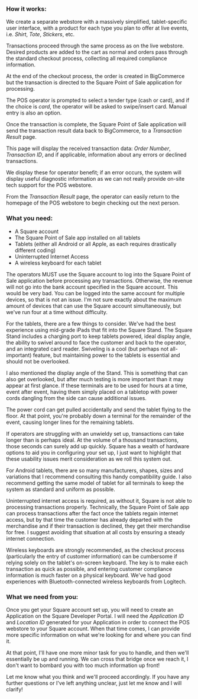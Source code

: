 ### **How it works:**

We create a separate webstore with a massively simplified, tablet-specific user interface, with a product for each type you plan to offer at live events, i.e. *Shirt*, *Tote*, *Stickers*, etc.

Transactions proceed through the same process as on the live webstore. Desired products are added to the cart as normal and orders pass through the standard checkout process, collecting all required compliance information.

At the end of the checkout process, the order is created in BigCommerce but the transaction is directed to the Square Point of Sale application for processing.

The POS operator is prompted to select a tender type (cash or card), and if the choice is *card*, the operator will be asked to swipe/insert card. Manual entry is also an option.

Once the transaction is complete, the Square Point of Sale application will send the transaction result data back to BigCommerce, to a *Transaction Result* page.

This page will display the received transaction data: *Order Number*, *Transaction ID*, and if applicable, information about any errors or declined transactions.

We display these for operator benefit; if an error occurs, the system will display useful diagnostic information as we can not really provide on-site tech support for the POS webstore.

From the *Transaction Result* page, the operator can easily return to the homepage of the POS webstore to begin checking out the next person.

### **What you need:**

- A Square account
- The Square Point of Sale app installed on all tablets
- Tablets (either all Android or all Apple, as each requires drastically different coding)
- Uninterrupted Internet Access
- A wireless keyboard for each tablet

The operators MUST use the Square account to log into the Square Point of Sale application before processing any transactions. Otherwise, the revenue will not go into the bank account specified in the Square account. This would be very bad. You can be logged into the same account for multiple devices, so that is not an issue. I'm not sure exactly about the maximum amount of devices that can use the Square account simultaneously, but we've run four at a time without difficulty.

For the tablets, there are a few things to consider. We've had the best experience using mid-grade iPads that fit into the Square Stand. The Square Stand includes a charging port to keep tablets powered, ideal display angle, the ability to swivel around to face the customer and back to the operator, and an integrated card reader. Swiveling is a cool (but perhaps not all-important) feature, but maintaining power to the tablets is essential and should not be overlooked.

I also mentioned the display angle of the Stand. This is something that can also get overlooked, but after much testing is more important than it may appear at first glance. If these terminals are to be used for hours at a time, event after event, having them simply placed on a tabletop with power cords dangling from the side can cause additional issues.

The power cord can get pulled accidentally and send the tablet flying to the floor. At that point, you're probably down a terminal for the remainder of the event, causing longer lines for the remaining tablets.

If operators are struggling with an unwieldy set up, transactions can take longer than is perhaps ideal. At the volume of a thousand transactions, those seconds can surely add up quickly. Square has a wealth of hardware options to aid you in configuring your set up, I just want to highlight that these usability issues merit consideration as we roll this system out.

For Android tablets, there are so many manufacturers, shapes, sizes and variations that I recommend consulting this handy compatibility guide. I also recommend getting the same model of tablet for all terminals to keep the system as standard and uniform as possible.

Uninterrupted internet access is required, as without it, Square is not able to processing transactions properly. Technically, the Square Point of Sale app can process transactions after the fact once the tablets regain internet access, but by that time the customer has already departed with the merchandise and if their transaction is declined, they get their merchandise for free. I suggest avoiding that situation at all costs by ensuring a steady internet connection.

Wireless keyboards are strongly recommended, as the checkout process (particularly the entry of customer information) can be cumbersome if relying solely on the tablet's on-screen keyboard. The key is to make each transaction as quick as possible, and entering customer compliance information is much faster on a physical keyboard. We've had good experiences with Bluetooth-connected wireless keyboards from Logitech.

### **What we need from you:**

Once you get your Square account set up, you will need to create an Application on the Square Developer Portal. I will need the *Application ID* and *Location ID* generated for your Application in order to connect the POS webstore to your Square account. When that time comes, I can provide more specific information on what we're looking for and where you can find it.

At that point, I'll have one more minor task for you to handle, and then we'll essentially be up and running. We can cross that bridge once we reach it, I don't want to bombard you with too much information up front!

Let me know what you think and we'll proceed accordingly. If you have any further questions or I've left anything unclear, just let me know and I will clarify!
